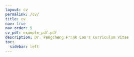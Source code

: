 ```yaml
---
layout: cv
permalink: /cv/
title: cv
nav: true
nav_order: 5
cv_pdf: example_pdf.pdf
description: Dr. Pengcheng Frank Cao's Curriculum Vitae
toc:
  sidebar: left
---
```

